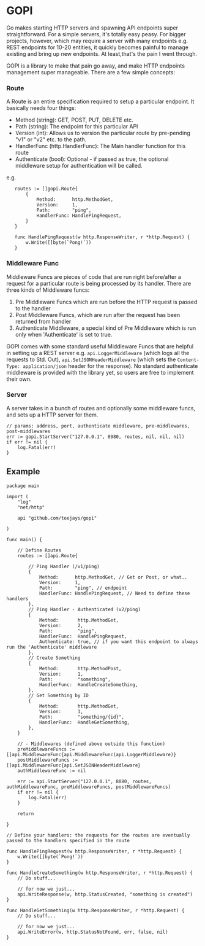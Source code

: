 # GOPI

Go makes starting HTTP servers and spawning API endpoints super straightforward. For a simple servers, it's totally easy peasy. For bigger projects, however, which may require a server with many endpoints e.g. REST endpoints for 10-20 entities, it quickly becomes painful to manage existing and bring up new endpoints. At least,that's the pain I went through.

GOPI is a library to make that pain go away, and make HTTP endpoints management super manageable. There are a few simple concepts:

### Route
A Route is an entire specification required to setup a particular endpoint. It basically needs four things:
 
 - Method (string): GET, POST, PUT, DELETE etc.
 - Path (string): The endpoint for this particular API
 - Version (int): Allows us to version the particular route by pre-pending "v1" or "v2" etc. to the path.
 - HandlerFunc (http.HandlerFunc): The Main handler function for this route
 - Authenticate (bool): Optional - if passed as true, the optional middleware setup for authentication will be called.

 e.g. 
 ```golang
    routes := []gopi.Route{
        {
            Method:      http.MethodGet,
            Version:     1,
            Path:        "ping",
            HandlerFunc: HandlePingRequest,
        }
    }
    
    func HandlePingRequest(w http.ResponseWriter, r *http.Request) {
	    w.Write([]byte(`Pong!`))
    }
```

### Middleware Func
Middleware Funcs are pieces of code that are run right before/after a request for a particular route is being processed by its handler. There are three kinds of Middleware funcs:
 1. Pre Middleware Funcs which are run before the HTTP request is passed to the handler
 2. Post Middleware Funcs, which are run after the request has been returned from handler
 3. Authenticate Middleware, a special kind of Pre Middleware which is run only when 'Authenticate' is set to true. 

GOPI comes with some standard useful Middleware Funcs that are helpful in setting up a REST server e.g. `api.LoggerMiddleware` (which logs all the requests to Std. Out), `api.SetJSONHeaderMiddleware` (which sets the `Content-Type: application/json` header for the response). No standard authenticate middleware is provided with the library yet, so users are free to implement their own. 

### Server
A server takes in a bunch of routes and optionally some middleware funcs, and sets up a HTTP server for them.

```golang
// params: address, port, authenticate middleware, pre-middlewares, post-middlewares
err := gopi.StartServer("127.0.0.1", 8080, routes, nil, nil, nil)
if err != nil {
    log.Fatal(err)
}
```

## Example


```golang
package main

import (
    "log"
	"net/http"

	api "github.com/teejays/gopi"

)

func main() {

    // Define Routes
    routes := []api.Route{
        
        // Ping Handler (/v1/ping)
        {
            Method:      http.MethodGet, // Get or Post, or what..
            Version:     1,
            Path:        "ping", // endpoint
            HandlerFunc: HandlePingRequest, // Need to define these handlers
        },
        // Ping Handler - Authenticated (v2/ping)
        {
            Method:       http.MethodGet,
            Version:      2,
            Path:         "ping",
            HandlerFunc:  HandlePingRequest,
            Authenticate: true, // if you want this endpoint to always run the 'Authenticate' middleware
        },
        // Create Something
        {
            Method:       http.MethodPost,
            Version:      1,
            Path:         "something",
            HandlerFunc:  HandleCreateSomething,
        },
        // Get Something by ID
        {
            Method:       http.MethodGet,
            Version:      1,
            Path:         "something/{id}",
            HandlerFunc:  HandleGetSomething,
        },
    }

	// - Middlewares (defined above outside this function)
    preMiddlewareFuncs := []api.MiddlewareFunc{api.MiddlewareFunc(api.LoggerMiddleware)}
    postMiddlewareFuncs := []api.MiddlewareFunc{api.SetJSONHeaderMiddleware}
    authMiddlewareFunc := nil

    err := api.StartServer("127.0.0.1", 8080, routes, authMiddlewareFunc, preMiddlewareFuncs, postMiddlewareFuncs)
    if err != nil {
        log.Fatal(err)
    }

    return

}

// Define your handlers: the requests for the routes are eventually passed to the handlers specified in the route

func HandlePingRequest(w http.ResponseWriter, r *http.Request) {
	w.Write([]byte(`Pong!`))
}

func HandleCreateSomething(w http.ResponseWriter, r *http.Request) {
    // Do stuff...

    // for now we just...
	api.WriteResponse(w, http.StatusCreated, "something is created")
}

func HandleGetSomething(w http.ResponseWriter, r *http.Request) {
    // Do stuff...

    // for now we just...
	api.WriteError(w, http.StatusNotFound, err, false, nil)
}

```



